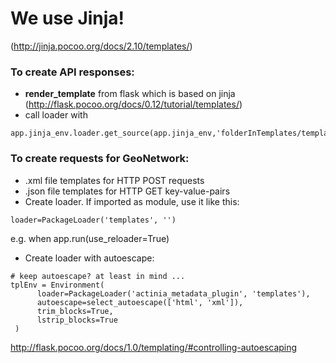 # We use Jinja!
(http://jinja.pocoo.org/docs/2.10/templates/)

### To create API responses:
* **render_template** from flask which is based on jinja (http://flask.pocoo.org/docs/0.12/tutorial/templates/)
* call loader with
```
app.jinja_env.loader.get_source(app.jinja_env,'folderInTemplates/template.json')
```

### To create requests for GeoNetwork:
  * .xml file templates for HTTP POST requests
  * .json file templates for HTTP GET key-value-pairs
  * Create loader. If imported as module, use it like this:
  ```
  loader=PackageLoader('templates', '')
  ```
  e.g. when app.run(use_reloader=True)
  * Create loader with autoescape:
  ```
  # keep autoescape? at least in mind ...
  tplEnv = Environment(
        loader=PackageLoader('actinia_metadata_plugin', 'templates'),
        autoescape=select_autoescape(['html', 'xml']),
        trim_blocks=True,
        lstrip_blocks=True
   )
  ```
  http://flask.pocoo.org/docs/1.0/templating/#controlling-autoescaping
